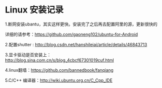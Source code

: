 # Linux 安装记录

1.断网安装ubantu，其实这样更快。安装完了之后再去配置阿里的源，更新很快的

详细的请参考：https://github.com/gaoneng102/ubuntu-for-Android

2.配置shutter  :  http://blog.csdn.net/hanshileiai/article/details/46843713

3.显卡驱动是否安装上：http://blog.sina.com.cn/s/blog_4cbcf67301019cuf.html

4.linux翻墙：https://github.com/bannedbook/fanqiang

5.C/C++ 编译器：http://wiki.ubuntu.org.cn/C_Cpp_IDE
